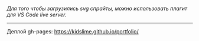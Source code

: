 *Для того чтобы загрузились svg спрайты, можно использовать плагит для VS Code live server.*
****
Деплой gh-pages: https://kidslime.github.io/portfolio/